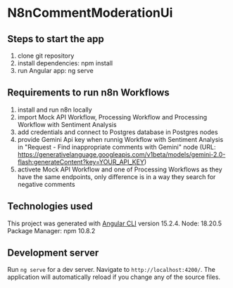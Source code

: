 # N8nCommentModerationUi

## Steps to start the app

1. clone git repository
2. install dependencies: npm install
3. run Angular app: ng serve

## Requirements to run n8n Workflows

1. install and run n8n locally
2. import Mock API Workflow, Processing Workflow and Processing Workflow with Sentiment Analysis
3. add credentials and connect to Postgres database in Postgres nodes
4. provide Gemini Api key when runnig Workflow with Sentiment Analysis in "Request - Find inappropriate comments with Gemini" node (URL: https://generativelanguage.googleapis.com/v1beta/models/gemini-2.0-flash:generateContent?key=YOUR_API_KEY)
5. activete Mock API Workflow and one of Processing Workflows as they have the same endpoints, only difference is in a way they search for negative comments 



## Technologies used

This project was generated with [Angular CLI](https://github.com/angular/angular-cli) version 15.2.4.
Node: 18.20.5
Package Manager: npm 10.8.2

## Development server

Run `ng serve` for a dev server. Navigate to `http://localhost:4200/`. The application will automatically reload if you change any of the source files.


